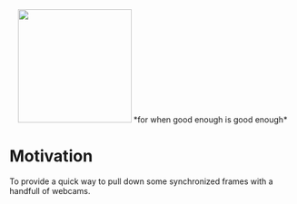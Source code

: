 <div align="center">  
  <img src = "https://github.com/mprib/multiwebcam/assets/31831778/1ee00f86-e6fd-497c-9341-433a16bb323c" width = "200">
*for when good enough is good enough*
</div>


# Motivation



To provide a quick way to pull down some synchronized frames with a handfull of webcams.

